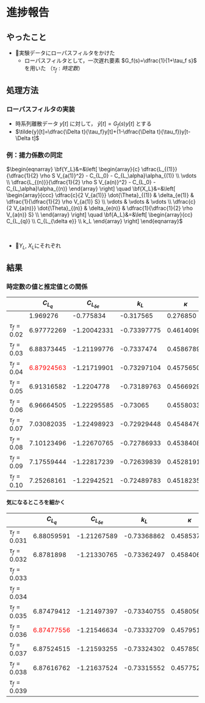 # 進捗報告
## やったこと
- 実験データにローパスフィルタをかけた
  - ローパスフィルタとして，一次遅れ要素
    $G_f(s)=\dfrac{1}{1+\tau_f s}$
    を用いた
    （$\tau_f:時定数$）

## 処理方法
### ローパスフィルタの実装
- 時系列離散データ
  $y[t]$
  に対して，
  $\tilde{y}[t]=G_f(s) y[t]$
  とする
- $\tilde{y}[t]=\dfrac{\Delta t}{\tau_f}y[t]+(1-\dfrac{\Delta t}{\tau_f})y[t-\Delta t]$


### 例：揚力係数の同定
$\begin{eqnarray}
    \bf{Y_L}&=&\left[
    	\begin{array}{c}
    	\dfrac{L_{(1)}}{\dfrac{1}{2} \rho S V_{a(1)}^2} - C_{L_0} - C_{L_\alpha}\alpha_{(1)}
    	\\ \vdots \\
      \dfrac{L_{(n)}}{\dfrac{1}{2} \rho S V_{a(n)}^2} - C_{L_0} - C_{L_\alpha}\alpha_{(n)}
    	\end{array}
  	\right] \quad
    \bf{X_L}&=&\left[
    \begin{array}{ccc}
      \dfrac{c}{2 V_{a(1)}} \dot{\Theta}_{(1)}  & \delta_{e(1)}  & \dfrac{1}{\dfrac{1}{2} \rho V_{a(1)} S}  \\
      \vdots & \vdots & \vdots \\
      \dfrac{c}{2 V_{a(n)}} \dot{\Theta}_{(n)}  & \delta_{e(n)}  & \dfrac{1}{\dfrac{1}{2} \rho V_{a(n)} S}  \\
    \end{array}
    \right] \quad
    \bf{A_L}&=&\left[
      \begin{array}{cc}
      C_{L_{q}} \\
      C_{L_{\delta e}} \\
      k_L
      \end{array}
    \right]
  \end{eqnarray}$

</br>

- $Y_L$, $X_L$にそれぞれ

## 結果
### 時定数の値と推定値との関係
||$C_{L_q}$|$C_{L_{\delta e}}$|$k_L$|$\kappa$|$k_D$|$C_{m_0}$|$C_{m_\alpha}$|$C_{m_q}$|$C_{m_{\delta e}}$|$k_m$|
|--|--|--|--|--|--|--|--|--|--|--|
||1.969276|-0.775834|-0.317565|0.276850|3.966800|0.908182|-0.252885|2.940867|0.168381|-0.694044|
|$\tau_f = 0.02$|6.97772269|-1.20042331|-0.73397775|0.46140999|2.33102554|1.0091128|-0.16520741|1.98899437 |0.30069504|-0.75413518|
|$\tau_f = 0.03$|6.88373445|-1.21199776|-0.7337474|0.45867898|2.331346|1.02504796|<font color=red>-0.15959681|1.65506809|0.25700061|-0.76493169|
|$\tau_f = 0.04$|<font color=red>6.87924563|-1.21719901|-0.73297104|0.45756505|2.33050876|1.03342574|-0.16264066|1.33558878|0.24374789|-0.77173077|
|$\tau_f = 0.05$|6.91316582|-1.2204778|-0.73189763|0.45669292|2.32939919|1.03767642|-0.17172814|1.07574202|0.23967601|-0.77653021|
|$\tau_f = 0.06$|6.96664505|-1.22295585|-0.73065|0.45580335|2.3282354|1.03944276|-0.1844657|0.86784917|0.23880205|-0.78012574|
|$\tau_f = 0.07$|7.03082035|-1.22498923|-0.72929448|0.45484768|2.32708217|1.03956477|-0.19949463|0.70040682|0.23924939|-0.78290527|
|$\tau_f = 0.08$|7.10123496|-1.22670765|-0.72786933|0.45384086|2.32594928|1.03855639|-0.21597812|0.56398591|0.24031078|-0.78510502|
|$\tau_f = 0.09$|7.17559444|-1.22817239|-0.72639839|0.45281916|2.32482527|1.03676552|-0.23335718|0.45146257|0.24167246|-0.7868857|
|$\tau_f = 0.10$|7.25268161|-1.22942521|-0.72489783|0.45182357|2.32369177|1.03443818|-0.251244|0.35747869|0.24318051|-0.78836199|

#### 気になるところを細かく
||$C_{L_q}$|$C_{L_{\delta e}}$|$k_L$|$\kappa$|$k_D$|$C_{m_0}$|$C_{m_\alpha}$|$C_{m_q}$|$C_{m_{\delta e}}$|$k_m$|
|--|--|--|--|--|--|--|--|--|--|--|
|$\tau_f=0.031$|6.88059591|-1.21267589|-0.73368862|0.45853766|2.33128822|1.02615166|<font color=red>-0.1595324|1.62067831|0.25487877|-0.76574322|
|$\tau_f=0.032$|6.8781898|-1.21330765|-0.73362497|0.45840623|2.33122252|1.02718577|-0.15955988|1.5867388|0.25299308|-0.76651967|
|$\tau_f=0.033$|
|$\tau_f=0.034$|
|$\tau_f = 0.035$|6.87479412|-1.21497397|-0.73340755|0.4580568|2.33098737|1.02991362|-0.16015732|1.48808723|0.24849756|-0.76866307|
|$\tau_f=0.036$|<font color=red>6.87477556|-1.21546634|-0.73332709|0.45795151|2.33089883|1.03071091|-0.16051527|1.45635915|0.24731582|-0.76932258|
|$\tau_f=0.037$|6.87524515|-1.21593255|-0.73324302|0.45785033|2.33080622|1.03145789|-0.16094621|1.42523867|0.24626345|-0.76995764|
|$\tau_f=0.038$|6.87616762|-1.21637524|-0.73315552|0.45775258|2.33071005|1.03215755|-0.16144643|1.39473455|0.24532613|-0.77056978|
|$\tau_f=0.039$|
